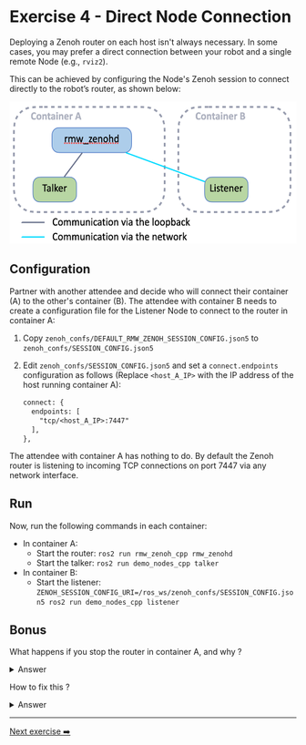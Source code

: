 # Exercise 4 - Direct Node Connection

Deploying a Zenoh router on each host isn't always necessary. In some cases, you may prefer a direct connection between your robot and a single remote Node (e.g., `rviz2`).

This can be achieved by configuring the Node's Zenoh session to connect directly to the robot’s router, as shown below:

<p align="center"><img src="pictures/node-to-router-connectivity.png"  height="250" alt="node-to-router-connectivity"/></p>

## Configuration

Partner with another attendee and decide who will connect their container (A) to the other's container (B).
The attendee with container B needs to create a configuration file for the Listener Node to connect to the router in container A:

1. Copy `zenoh_confs/DEFAULT_RMW_ZENOH_SESSION_CONFIG.json5` to `zenoh_confs/SESSION_CONFIG.json5`
2. Edit `zenoh_confs/SESSION_CONFIG.json5` and set a `connect.endpoints` configuration as follows (Replace `<host_A_IP>` with the IP address of the host running container A):

    ```json5
    connect: {
      endpoints: [
        "tcp/<host_A_IP>:7447"
      ],
    },
    ```

The attendee with container A has nothing to do. By default the Zenoh router is listening to incoming TCP connections on port 7447 via any network interface.

## Run

Now, run the following commands in each container:

* In container A:
  * Start the router: `ros2 run rmw_zenoh_cpp rmw_zenohd`
  * Start the talker: `ros2 run demo_nodes_cpp talker`
* In container B:
  * Start the listener: `ZENOH_SESSION_CONFIG_URI=/ros_ws/zenoh_confs/SESSION_CONFIG.json5 ros2 run demo_nodes_cpp listener`

## Bonus

What happens if you stop the router in container A, and why ?

<details>
<summary>Answer</summary>

The communication between the Talker and the Listener stops!
The reason is that there was no peer-to-peer connectivity established between the Talker and the Listener, since each one is by default listening for incoming connection only on their respective `localhost` interface. See the `listen.endpoints` configuration in [zenoh_confs/DEFAULT_RMW_ZENOH_SESSION_CONFIG.json5](../zenoh_confs/DEFAULT_RMW_ZENOH_SESSION_CONFIG.json5).

</details>

How to fix this ?

<details>
<summary>Answer</summary>

You need to configure the Listener node in container B to listen for incoming connections on all network interfaces, not just `localhost`:

* Edit `zenoh_confs/SESSION_CONFIG.json5` and set `listen.endpoints` configuration as follows:

    ```json5
    listen: {
      endpoints: [
        "tcp/[::]:0"
      ],
    },
    ```

The Zenoh gossip protocol will do the rest: forwarding the Listener endpoint to the Talker, and the Talker will automatically connect to the Listener.

<p align="center"><img src="pictures/node-to-node-connectivity.png"  height="300" alt="node-to-node-connectivity"/></p>

</details>

---
[Next exercise ➡️](ex-5.md)
